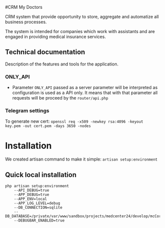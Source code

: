 #CRM My Doctors

CRM system that provide opportunity to store, aggregate and automatize all business
processes.

The system is intended for companies which work with assistants and are engaged in
providing medical insurance services.

## Technical documentation
Description of the features and tools for the application.

### ONLY_API
- Parameter `ONLY_API` passed as a server parameter will be interpreted as configuration is used as a API only.
 It means that with that parameter all requests will be proceed by the `router/api.php` 
  
### Telegram settings
To generate new cert: `openssl req -x509 -newkey rsa:4096 -keyout key.pem -out cert.pem -days 3650 -nodes`

# Installation

We created artisan command to make it simple: `artisan setup:environment`

## Quick local installation
```
php artisan setup:environment
    --API_DEBUG=true
    --APP_DEBUG=true
    --APP_ENV=local 
    --APP_LOG_LEVEL=debug
    --DB_CONNECTION=sqlite
    --DB_DATABASE=/private/var/www/sandbox/projects/medcenter24/develop/mcCore/database/db.sqlite
    --DEBUGBAR_ENABLED=true
```